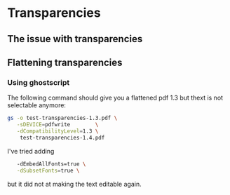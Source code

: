 # Transparencies

## The issue with transparencies

## Flattening transparencies

### Using ghostscript

The following command should give you a flattened pdf 1.3 but thext is not selectable anymore:

```sh
gs -o test-transparencies-1.3.pdf \
   -sDEVICE=pdfwrite        \
   -dCompatibilityLevel=1.3 \
    test-transparencies-1.4.pdf
```

I've tried adding

```sh
   -dEmbedAllFonts=true \
   -dSubsetFonts=true \
```

but it did not at making the text editable again.
